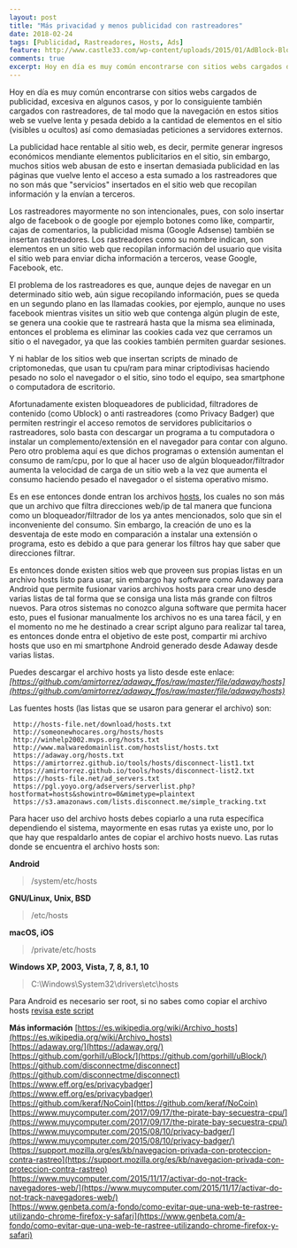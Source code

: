 ```yaml
---
layout: post
title: "Más privacidad y menos publicidad con rastreadores"
date: 2018-02-24
tags: [Publicidad, Rastreadores, Hosts, Ads]
feature: http://www.castle33.com/wp-content/uploads/2015/01/AdBlock-Blog-.jpg
comments: true
excerpt: Hoy en día es muy común encontrarse con sitios webs cargados de publicidad, excesiva en algunos casos, y por lo consiguiente también cargados con rastreadores...
---
```


Hoy en día es muy común encontrarse con sitios webs cargados de publicidad, excesiva en algunos casos, y por lo consiguiente también cargados con rastreadores, de tal modo que la navegación en estos sitios web se vuelve lenta y pesada debido a la cantidad de elementos en el sitio (visibles u ocultos) así como demasiadas peticiones a servidores externos.

La publicidad hace rentable al sitio web, es decir, permite generar ingresos económicos mendiante elementos publicitarios en el sitio, sin embargo, muchos sitios web abusan de esto e insertan demasiada publicidad en las páginas que vuelve lento el acceso a esta sumado a los rastreadores que no son más que "servicios" insertados en el sitio web que recopilan información y la envían a terceros.

Los rastreadores mayormente no son intencionales, pues, con solo insertar algo de facebook o de google por ejemplo botones como like, compartir, cajas de comentarios, la publicidad misma (Google Adsense) también se insertan rastreadores. Los rastreadores como su nombre indican, son elementos en un sitio web que recopilan información del usuario que visita el sitio web para enviar dicha información a terceros, vease Google, Facebook, etc.

El problema de los rastreadores es que, aunque dejes de navegar en un determinado sitio web, aún sigue recopilando información, pues se queda en un segundo plano en las llamadas cookies, por ejemplo, aunque no uses facebook mientras visites un sitio web que contenga algún plugin de este, se genera una cookie que te rastreará hasta que la misma sea eliminada, entonces el problema es eliminar las cookies cada vez que cerramos un sitio o el navegador, ya que las cookies también permiten guardar sesiones.

Y ni hablar de los sitios web que insertan scripts de minado de criptomonedas, que usan tu cpu/ram para minar criptodivisas haciendo pesado no solo el navegador o el sitio, sino todo el equipo, sea smartphone o computadora de escritorio.

Afortunadamente existen bloqueadores de publicidad, filtradores de contenido (como Ublock) o anti rastreadores (como Privacy Badger) que permiten restringir el acceso remotos de servidores publicitarios o rastreadores, solo basta con descargar un programa a tu computadora o instalar un complemento/extensión en el navegador para contar con alguno. Pero otro problema aquí es que dichos programas o extensión aumentan el consumo de ram/cpu, por lo que al hacer uso de algún bloqueador/filtrador aumenta la velocidad de carga de un sitio web a la vez que aumenta el consumo haciendo pesado el navegador o el sistema operativo mismo.

Es en ese entonces donde entran los archivos [hosts](https://es.wikipedia.org/wiki/Archivo_hosts), los cuales no son más que un archivo que filtra direcciones web/ip de tal manera que funciona como un bloqueador/filtrador de los ya antes mencionados, solo que sin el inconveniente del consumo. Sin embargo, la creación de uno es la desventaja de este modo en comparación a instalar una extensión o programa, esto es debido a que para generar los filtros hay que saber que direcciones filtrar.

Es entonces donde existen sitios web que proveen sus propias listas en un archivo hosts listo para usar, sin embargo hay software como Adaway para Android que permite fusionar varios archivos hosts para crear uno desde varias listas de tal forma que se consiga una lista más grande con filtros nuevos. Para otros sistemas no conozco alguna software que permita hacer esto, pues el fusionar manualmente los archivos no es una tarea fácil, y en el momento no me he destinado a crear script alguno para realizar tal tarea, es entonces donde entra el objetivo de este post, compartir mi archivo hosts que uso en mi smartphone Android generado desde Adaway desde varias listas.

Puedes descargar el archivo hosts ya listo desde este enlace:
<em>[https://github.com/amirtorrez/adaway_ffos/raw/master/file/adaway/hosts](https://github.com/amirtorrez/adaway_ffos/raw/master/file/adaway/hosts)</em>

Las fuentes hosts (las listas que se usaron para generar el archivo) son:
~~~
 http://hosts-file.net/download/hosts.txt
 http://someonewhocares.org/hosts/hosts
 http://winhelp2002.mvps.org/hosts.txt
 http://www.malwaredomainlist.com/hostslist/hosts.txt
 https://adaway.org/hosts.txt
 https://amirtorrez.github.io/tools/hosts/disconnect-list1.txt
 https://amirtorrez.github.io/tools/hosts/disconnect-list2.txt
 https://hosts-file.net/ad_servers.txt
 https://pgl.yoyo.org/adservers/serverlist.php?hostformat=hosts&showintro=0&mimetype=plaintext
 https://s3.amazonaws.com/lists.disconnect.me/simple_tracking.txt
~~~

Para hacer uso del archivo hosts debes copiarlo a una ruta específica dependiendo el sistema, mayormente en esas rutas ya existe uno, por lo que hay que respaldarlo antes de copiar el archivo hosts nuevo. Las rutas donde se encuentra el archivo hosts son:

**Android**
> /system/etc/hosts

**GNU/Linux, Unix, BSD**
> /etc/hosts

**macOS, iOS**
> /private/etc/hosts

**Windows XP, 2003, Vista, 7, 8, 8.1, 10**
> C:\Windows\System32\drivers\etc\hosts

Para Android es necesario ser root, si no sabes como copiar el archivo hosts [revisa este script](https://github.com/amirtorrez/adaway_ffos/)


**Más información**
[https://es.wikipedia.org/wiki/Archivo_hosts](https://es.wikipedia.org/wiki/Archivo_hosts)<br>
[https://adaway.org/](https://adaway.org/)<br>
[https://github.com/gorhill/uBlock/](https://github.com/gorhill/uBlock/)<br>
[https://github.com/disconnectme/disconnect](https://github.com/disconnectme/disconnect)<br>
[https://www.eff.org/es/privacybadger](https://www.eff.org/es/privacybadger)<br>
[https://github.com/keraf/NoCoin](https://github.com/keraf/NoCoin)<br>
[https://www.muycomputer.com/2017/09/17/the-pirate-bay-secuestra-cpu/](https://www.muycomputer.com/2017/09/17/the-pirate-bay-secuestra-cpu/)<br>
[https://www.muycomputer.com/2015/08/10/privacy-badger/](https://www.muycomputer.com/2015/08/10/privacy-badger/)<br>
[https://support.mozilla.org/es/kb/navegacion-privada-con-proteccion-contra-rastreo](https://support.mozilla.org/es/kb/navegacion-privada-con-proteccion-contra-rastreo)<br>
[https://www.muycomputer.com/2015/11/17/activar-do-not-track-navegadores-web/](https://www.muycomputer.com/2015/11/17/activar-do-not-track-navegadores-web/)<br>
[https://www.genbeta.com/a-fondo/como-evitar-que-una-web-te-rastree-utilizando-chrome-firefox-y-safari](https://www.genbeta.com/a-fondo/como-evitar-que-una-web-te-rastree-utilizando-chrome-firefox-y-safari)

